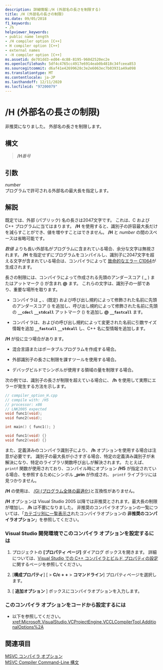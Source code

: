 ```yaml
---
description: 詳細情報:/H (外部名の長さを制限する)
title: /H (外部名の長さの制限)
ms.date: 09/05/2018
f1_keywords:
- /h
helpviewer_keywords:
- public name length
- /H compiler option [C++]
- H compiler option [C++]
- external names
- -H compiler option [C++]
ms.assetid: de701dd3-ed04-4c88-8195-960d2520ec2e
ms.openlocfilehash: 5df4c4765cc4917e6914eab0b4818c34fceea853
ms.sourcegitcommit: d6af41e42699628c3e2e6063ec7b03931a49a098
ms.translationtype: MT
ms.contentlocale: ja-JP
ms.lasthandoff: 12/11/2020
ms.locfileid: "97200079"
---
```

# <a name="h-restrict-length-of-external-names"></a>/H (外部名の長さの制限)

非推奨になりました。 外部名の長さを制限します。

## <a name="syntax"></a>構文

> **/H**<em>番号</em>

## <a name="arguments"></a>引数

*number*<br/>
プログラムで許可される外部名の最大長を指定します。

## <a name="remarks"></a>解説

既定では、外部 (パブリック) 名の長さは2047文字です。 これは、C および C++ プログラムに当てはまります。 **/H** を使用すると、識別子の許容最大長だけを減らすことができ、値を増やすことはできません。 **/H** と *number* の間のスペースは省略可能です。

*数値* よりも長い外部名がプログラムに含まれている場合、余分な文字は無視されます。 **/H** を指定せずにプログラムをコンパイルし、識別子に2047文字を超える文字が含まれている場合は、コンパイラによって [致命的なエラー C1064](../../error-messages/compiler-errors-1/fatal-error-c1064.md)が生成されます。

長さの制限には、コンパイラによって作成される先頭のアンダースコア ( **\_** ) またはアットマーク () が含まれ **\@** ます。 これらの文字は、識別子の一部であり、重要な場所を取ります。

- コンパイラは **\_** 、(既定) および呼び出し規約によって修飾された名前に先頭のアンダースコア () を追加し、呼び出し規約によって修飾された名前に先頭の **`__cdecl`** **`__stdcall`** アットマーク () を追加し **\@** **`__fastcall`** ます。

- コンパイラは、およびの呼び出し規約によって変更された名前に引数サイズ情報を追加 **`__fastcall`** **`__stdcall`** し、C++ 名に型情報を追加します。

**/H** が役に立つ場合があります。

- 混合言語またはポータブルプログラムを作成する場合。

- 外部識別子の長さに制限を課すツールを使用する場合。

- デバッグビルドでシンボルが使用する領域の量を制限する場合。

次の例では、識別子の長さが制限を超えている場合に、 **/h** を使用して実際にエラーが発生する方法を示します。

```cpp
// compiler_option_H.cpp
// compile with: /H5
// processor: x86
// LNK2005 expected
void func1(void);
void func2(void);

int main() { func1(); }

void func1(void) {}
void func2(void) {}
```

また、定義済みのコンパイラ識別子により、 **/h** オプションを使用する場合は注意が必要です。 識別子の最大長が小さすぎる場合、特定の定義済み識別子が未解決になり、特定のライブラリ関数呼び出しが解決されます。 たとえば、 `printf` 関数が使用されており、コンパイル時にオプション **/H5** が指定されている場合、を参照するためにシンボル **_prin** が作成され、 `printf` ライブラリには見つかりません。

**/H** の使用は、 [/Gl (プログラム全体の最適化)](gl-whole-program-optimization.md)と互換性がありません。

**/H** オプションは Visual Studio 2005 以降では非推奨とされます。最大長の制限が増加し、 **/h** は不要になりました。 非推奨のコンパイラオプションの一覧については、「[カテゴリ別に一覧表示さ](compiler-options-listed-by-category.md)れたコンパイラオプションの **非推奨のコンパイラオプション**」を参照してください。

### <a name="to-set-this-compiler-option-in-the-visual-studio-development-environment"></a>Visual Studio 開発環境でこのコンパイラ オプションを設定するには

1. プロジェクトの **[プロパティ ページ]** ダイアログ ボックスを開きます。 詳細については、[Visual Studio での C++ コンパイラとビルド プロパティの設定](../working-with-project-properties.md)に関するページを参照してください。

1. [**構成プロパティ**] [  >  **C/c + +**  >  **コマンドライン**] プロパティページを選択します。

1. [ **追加オプション** ] ボックスにコンパイラオプションを入力します。

### <a name="to-set-this-compiler-option-programmatically"></a>このコンパイラ オプションをコードから設定するには

- 以下を参照してください。<xref:Microsoft.VisualStudio.VCProjectEngine.VCCLCompilerTool.AdditionalOptions%2A>

## <a name="see-also"></a>関連項目

[MSVC コンパイラ オプション](compiler-options.md)<br/>
[MSVC Compiler Command-Line 構文](compiler-command-line-syntax.md)
